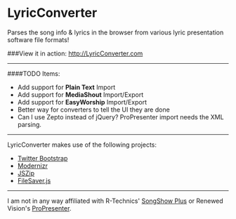 LyricConverter
==================

Parses the song info &amp; lyrics in the browser from various lyric presentation software file formats!

###View it in action: http://LyricConverter.com

---
####TODO Items:
* Add support for **Plain Text** Import
* Add support for **MediaShout** Import/Export
* Add support for **EasyWorship** Import/Export
* Better way for converters to tell the UI they are done
* Can I use Zepto instead of jQuery? ProPresenter import needs the XML parsing.


---
LyricConverter makes use of the following projects:

* [Twitter Bootstrap](https://github.com/twbs/bootstrap/)
* [Modernizr](https://modernizr.com)
* [JSZip](http://stuartk.com/jszip)
* [FileSaver.js](https://github.com/eligrey/FileSaver.js/)

---
I am not in any way affiliated with R-Technics' [SongShow Plus](http://songshowplus.com/) or Renewed Vision's [ProPresenter](http://www.renewedvision.com/propresenter.php).
